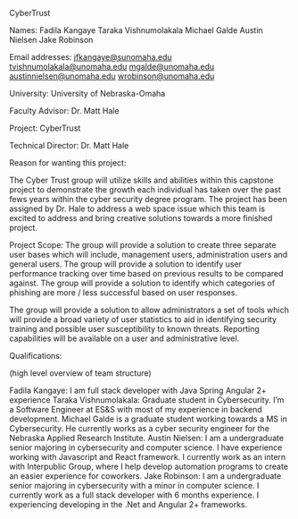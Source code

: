 CyberTrust

Names:                        Fadila Kangaye
                              Taraka Vishnumolakala
                              Michael Galde
                              Austin Nielsen
                              Jake Robinson

Email addresses:  	        	jfkangaye@sunomaha.edu
                              tvishnumolakala@unomaha.edu
                              mgalde@unomaha.edu
                              austinnielsen@unomaha.edu
                              wrobinson@unomaha.edu


University:                   University of Nebraska-Omaha

Faculty Advisor:              Dr. Matt Hale

Project:                      CyberTrust

Technical Director:           Dr. Matt Hale

Reason for wanting this project:

The Cyber Trust group will utilize skills and abilities within this capstone project to demonstrate the growth each individual has taken over the past fews years within the cyber security degree program. The project has been assigned by Dr. Hale to address a web space issue which this team is excited to address and bring creative solutions towards a more finished project.

Project Scope:
The group will provide a solution to create three separate user bases which will include, management users, administration users and general users.
The group will provide a solution to identify user performance tracking over time based on previous results to be compared against.
The group will provide a solution to identify which categories of phishing are more / less successful based on user responses.

The group will provide a solution to allow administrators a set of tools which will provide a broad variety of user statistics to aid in identifying security training and possible user susceptibility to known threats.  Reporting capabilities will be available on a user and administrative level.

Qualifications:

(high level overview of team structure)

Fadila Kangaye: I am full stack developer with Java Spring Angular 2+ experience
Taraka Vishnumolakala: Graduate student in Cybersecurity. I’m a Software Engineer at ES&S with most of my experience in backend development.
Michael Galde is a graduate student working towards a MS in Cybersecurity. He currently works as a cyber security engineer for the Nebraska Applied Research Institute.
Austin Nielsen: I am a undergraduate senior majoring in cybersecurity and computer science.  I have experience working with Javascript and React framework.  I currently work as an intern with Interpublic Group, where I help develop automation programs to create an easier experience for coworkers.
Jake Robinson: I am a undergraduate senior majoring in cybersecurity with a minor in computer science.  I currently work as a full stack developer with 6 months experience.  I experiencing developing in the .Net and Angular 2+ frameworks.
